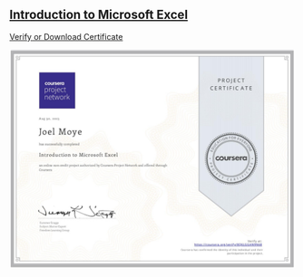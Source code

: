 ## [Introduction to Microsoft Excel](https://www.coursera.org/learn/introduction-microsoft-excel)
[Verify or Download Certificate](https://coursera.org/verify/8Q6LGGAN9N68)

![View certificate for Joel Moye, Introduction to Microsoft Excel, an online non-credit course authorized by Coursera Project Network and offered through Coursera](Introduction-to-Microsoft-Excel.png)

